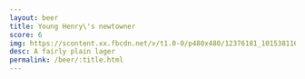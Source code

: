```yaml
---
layout: beer
title: Young Henry\'s newtowner
score: 6
img: https://scontent.xx.fbcdn.net/v/t1.0-0/p480x480/12376181_10153811610908745_3920511327334452329_n.jpg?oh=fb6a409746c3666fe771507e12daef8c&oe=58957A83
desc: A fairly plain lager
permalink: /beer/:title.html
---
```

